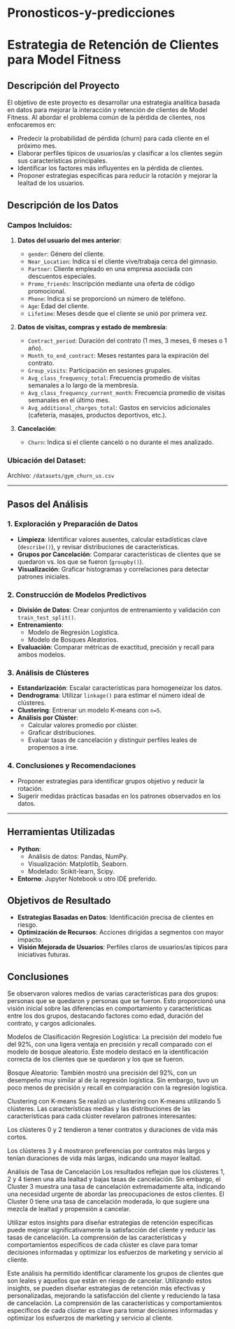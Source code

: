 # Pronosticos-y-predicciones

# Estrategia de Retención de Clientes para Model Fitness

## Descripción del Proyecto

El objetivo de este proyecto es desarrollar una estrategia analítica basada en datos para mejorar la interacción y retención de clientes de Model Fitness. Al abordar el problema común de la pérdida de clientes, nos enfocaremos en:

- Predecir la probabilidad de pérdida (churn) para cada cliente en el próximo mes.
- Elaborar perfiles típicos de usuarios/as y clasificar a los clientes según sus características principales.
- Identificar los factores más influyentes en la pérdida de clientes.
- Proponer estrategias específicas para reducir la rotación y mejorar la lealtad de los usuarios.

## Descripción de los Datos

### Campos Incluidos:
1. **Datos del usuario del mes anterior**:
   - `gender`: Género del cliente.
   - `Near_Location`: Indica si el cliente vive/trabaja cerca del gimnasio.
   - `Partner`: Cliente empleado en una empresa asociada con descuentos especiales.
   - `Promo_friends`: Inscripción mediante una oferta de código promocional.
   - `Phone`: Indica si se proporcionó un número de teléfono.
   - `Age`: Edad del cliente.
   - `Lifetime`: Meses desde que el cliente se unió por primera vez.

2. **Datos de visitas, compras y estado de membresía**:
   - `Contract_period`: Duración del contrato (1 mes, 3 meses, 6 meses o 1 año).
   - `Month_to_end_contract`: Meses restantes para la expiración del contrato.
   - `Group_visits`: Participación en sesiones grupales.
   - `Avg_class_frequency_total`: Frecuencia promedio de visitas semanales a lo largo de la membresía.
   - `Avg_class_frequency_current_month`: Frecuencia promedio de visitas semanales en el último mes.
   - `Avg_additional_charges_total`: Gastos en servicios adicionales (cafetería, masajes, productos deportivos, etc.).

3. **Cancelación**:
   - `Churn`: Indica si el cliente canceló o no durante el mes analizado.

### Ubicación del Dataset:
Archivo: `/datasets/gym_churn_us.csv`

---

## Pasos del Análisis

### 1. Exploración y Preparación de Datos
- **Limpieza**: Identificar valores ausentes, calcular estadísticas clave (`describe()`), y revisar distribuciones de características.
- **Grupos por Cancelación**: Comparar características de clientes que se quedaron vs. los que se fueron (`groupby()`).
- **Visualización**: Graficar histogramas y correlaciones para detectar patrones iniciales.

### 2. Construcción de Modelos Predictivos
- **División de Datos**: Crear conjuntos de entrenamiento y validación con `train_test_split()`.
- **Entrenamiento**:
  - Modelo de Regresión Logística.
  - Modelo de Bosques Aleatorios.
- **Evaluación**: Comparar métricas de exactitud, precisión y recall para ambos modelos.

### 3. Análisis de Clústeres
- **Estandarización**: Escalar características para homogeneizar los datos.
- **Dendrograma**: Utilizar `linkage()` para estimar el número ideal de clústeres.
- **Clustering**: Entrenar un modelo K-means con `n=5`.
- **Análisis por Clúster**:
  - Calcular valores promedio por clúster.
  - Graficar distribuciones.
  - Evaluar tasas de cancelación y distinguir perfiles leales de propensos a irse.

### 4. Conclusiones y Recomendaciones
- Proponer estrategias para identificar grupos objetivo y reducir la rotación.
- Sugerir medidas prácticas basadas en los patrones observados en los datos.

---

## Herramientas Utilizadas
- **Python**:
  - Análisis de datos: Pandas, NumPy.
  - Visualización: Matplotlib, Seaborn.
  - Modelado: Scikit-learn, Scipy.
- **Entorno**: Jupyter Notebook u otro IDE preferido.

## Objetivos de Resultado
- **Estrategias Basadas en Datos**: Identificación precisa de clientes en riesgo.
- **Optimización de Recursos**: Acciones dirigidas a segmentos con mayor impacto.
- **Visión Mejorada de Usuarios**: Perfiles claros de usuarios/as típicos para iniciativas futuras.

## Conclusiones
Se observaron valores medios de varias características para dos grupos: personas que se quedaron y personas que se fueron. Esto  proporcionó una visión inicial sobre las diferencias en comportamiento y características entre los dos grupos, destacando factores como edad, duración del contrato, y cargos adicionales.

Modelos de Clasificación
Regresión Logística: La precisión del modelo fue del 92%, con una ligera ventaja en precisión y recall comparado con el modelo de bosque aleatorio. Este modelo destacó en la identificación correcta de los clientes que se quedaron y los que se fueron.

Bosque Aleatorio: También mostró una precisión del 92%, con un desempeño muy similar al de la regresión logística. Sin embargo, tuvo un poco menos de precisión y recall en comparación con la regresión logística.

Clustering con K-means
Se realizó un clustering con K-means utilizando 5 clústeres. Las características medias y las distribuciones de las características para cada clúster revelaron patrones interesantes:

Los clústeres 0 y 2 tendieron a tener contratos y duraciones de vida más cortos.

Los clústeres 3 y 4 mostraron preferencias por contratos más largos y tenían duraciones de vida más largas, indicando una mayor lealtad.

Análisis de Tasa de Cancelación
Los resultados reflejan que los clústeres 1, 2 y 4 tienen una alta lealtad y bajas tasas de cancelación. Sin embargo, el Cluster 3 muestra una tasa de cancelación extremadamente alta, indicando una necesidad urgente de abordar las preocupaciones de estos clientes. El Cluster 0 tiene una tasa de cancelación moderada, lo que sugiere una mezcla de lealtad y propensión a cancelar.

Utilizar estos insights para diseñar estrategias de retención específicas puede mejorar significativamente la satisfacción del cliente y reducir las tasas de cancelación. La comprensión de las características y comportamientos específicos de cada clúster es clave para tomar decisiones informadas y optimizar los esfuerzos de marketing y servicio al cliente.

Este análisis ha permitido identificar claramente los grupos de clientes que son leales y aquellos que están en riesgo de cancelar. Utilizando estos insights, se pueden diseñar estrategias de retención más efectivas y personalizadas, mejorando la satisfacción del cliente y reduciendo la tasa de cancelación. La comprensión de las características y comportamientos específicos de cada clúster es clave para tomar decisiones informadas y optimizar los esfuerzos de marketing y servicio al cliente.
